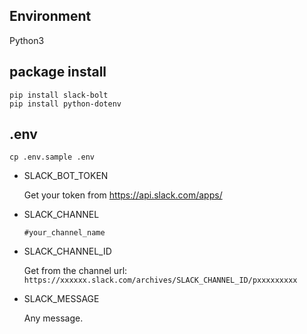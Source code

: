 ## Environment
Python3

## package install

```
pip install slack-bolt
pip install python-dotenv
```

## .env

```
cp .env.sample .env
```
- SLACK_BOT_TOKEN

  Get your token from https://api.slack.com/apps/

- SLACK_CHANNEL

  `#your_channel_name`

- SLACK_CHANNEL_ID

  Get from the channel url: `https://xxxxxx.slack.com/archives/SLACK_CHANNEL_ID/pxxxxxxxxx`

- SLACK_MESSAGE

  Any message.
